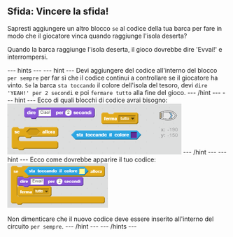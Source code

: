 ## Sfida: Vincere la sfida!

Sapresti aggiungere un altro blocco `se` al codice della tua barca per fare in modo che il giocatore vinca quando raggiunge l'isola deserta?

Quando la barca raggiunge l'isola deserta, il gioco dovrebbe dire 'Evvai!' e interrompersi.

--- hints --- 
--- hint --- 
Devi aggiungere del codice all'interno del blocco `per sempre` per far sì che il codice continui a controllare se il giocatore ha vinto. `Se` la barca `sta toccando` il colore dell'isola del tesoro, devi `dire 'YEAH!' per 2 secondi` e poi `fermare tutto` alla fine del gioco.
--- /hint --- 
--- hint --- 
Ecco di quali blocchi di codice avrai bisogno: ![screenshot](images/boat-win-blocks.png) 
--- /hint --- 
--- hint --- 
Ecco come dovrebbe apparire il tuo codice: 
![screenshot](images/boat-win-code.png)

Non dimenticare che il nuovo codice deve essere inserito all'interno del circuito `per sempre`. 
--- /hint --- 
--- /hints ---
